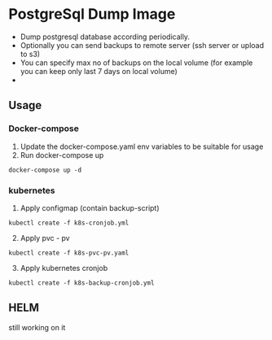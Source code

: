 #  PostgreSql Dump Image
* Dump postgresql database according periodically.
* Optionally you can send backups to remote server (ssh server or upload to s3)
* You can specify max no of backups on the local volume (for example you can keep only last 7 days on local volume)
* 
## Usage
### Docker-compose 
1. Update the docker-compose.yaml env variables to be suitable for usage
2. Run docker-compose up

`docker-compose up -d`

### kubernetes
1. Apply configmap (contain backup-script)

`kubectl create -f k8s-cronjob.yml`

2. Apply pvc - pv

`kubectl create -f k8s-pvc-pv.yaml`

3. Apply kubernetes cronjob

`kubectl create -f k8s-backup-cronjob.yml`

## HELM

still working on it
